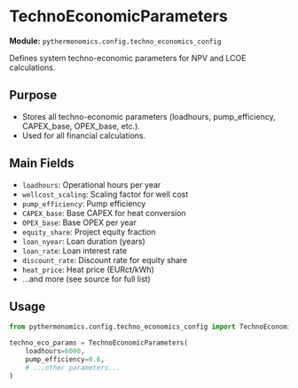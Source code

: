 # TechnoEconomicParameters

**Module:** `pythermonomics.config.techno_economics_config`

Defines system techno-economic parameters for NPV and LCOE calculations.

## Purpose

- Stores all techno-economic parameters (loadhours, pump_efficiency, CAPEX_base, OPEX_base, etc.).
- Used for all financial calculations.

## Main Fields

- `loadhours`: Operational hours per year
- `wellcost_scaling`: Scaling factor for well cost
- `pump_efficiency`: Pump efficiency
- `CAPEX_base`: Base CAPEX for heat conversion
- `OPEX_base`: Base OPEX per year
- `equity_share`: Project equity fraction
- `loan_nyear`: Loan duration (years)
- `loan_rate`: Loan interest rate
- `discount_rate`: Discount rate for equity share
- `heat_price`: Heat price (EURct/kWh)
- ...and more (see source for full list)

## Usage

```python
from pythermonomics.config.techno_economics_config import TechnoEconomicParameters

techno_eco_params = TechnoEconomicParameters(
    loadhours=6000,
    pump_efficiency=0.6,
    # ...other parameters...
)
```